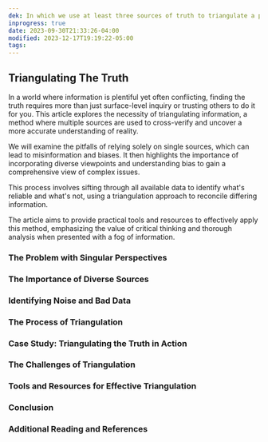 ```yaml
---
dek: In which we use at least three sources of truth to triangulate a potential most-truthful comprompise 
inprogress: true
date: 2023-09-30T21:33:26-04:00
modified: 2023-12-17T19:19:22-05:00
tags:
---
```


## Triangulating The Truth

In a world where information is plentiful yet often conflicting, finding the truth requires more than just surface-level inquiry or trusting others to do it for you. This article explores the necessity of triangulating information, a method where multiple sources are used to cross-verify and uncover a more accurate understanding of reality.

We will examine the pitfalls of relying solely on single sources, which can lead to misinformation and biases. It then highlights the importance of incorporating diverse viewpoints and understanding bias to gain a comprehensive view of complex issues.

This process involves sifting through all available data to identify what's reliable and what's not, using a triangulation approach to reconcile differing information.

The article aims to provide practical tools and resources to effectively apply this method, emphasizing the value of critical thinking and thorough analysis when presented with a fog of information.

### The Problem with Singular Perspectives
### The Importance of Diverse Sources
### Identifying Noise and Bad Data
### The Process of Triangulation
### Case Study: Triangulating the Truth in Action
### The Challenges of Triangulation
### Tools and Resources for Effective Triangulation
### Conclusion
### Additional Reading and References